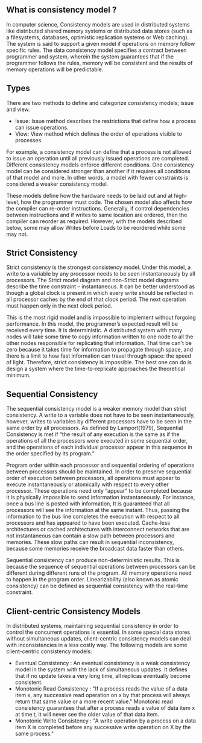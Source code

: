 ## What is consistency model ?
In computer science, Consistency models are used in distributed systems like distributed shared memory systems or distributed data stores (such as a filesystems, databases, optimistic replication systems or Web caching). The system is said to support a given model if operations on memory follow specific rules. The data consistency model specifies a contract between programmer and system, wherein the system guarantees that if the programmer follows the rules, memory will be consistent and the results of memory operations will be predictable.

## Types
There are two methods to define and categorize consistency models; issue and view.

* Issue: Issue method describes the restrictions that define how a process can issue operations.
* View: View method which defines the order of operations visible to processes.

For example, a consistency model can define that a process is not allowed to issue an operation until all previously issued operations are completed. Different consistency models enforce different conditions. One consistency model can be considered stronger than another if it requires all conditions of that model and more. In other words, a model with fewer constraints is considered a weaker consistency model.

These models define how the hardware needs to be laid out and at high-level, how the programmer must code. The chosen model also affects how the compiler can re-order instructions. Generally, if control dependencies between instructions and if writes to same location are ordered, then the compiler can reorder as required. However, with the models described below, some may allow Writes before Loads to be reordered while some may not.

## Strict Consistency
Strict consistency is the strongest consistency model. Under this model, a write to a variable by any processor needs to be seen instantaneously by all processors. The Strict model diagram and non-Strict model diagrams describe the time constraint – instantaneous. It can be better understood as though a global clock is present in which every write should be reflected in all processor caches by the end of that clock period. The next operation must happen only in the next clock period.

This is the most rigid model and is impossible to implement without forgoing performance. In this model, the programmer’s expected result will be received every time. It is deterministic. A distributed system with many nodes will take some time to copy information written to one node to all the other nodes responsible for replicating that information. That time can't be zero because it takes time for information to propagate through space, and there is a limit to how fast information can travel through space: the speed of light. Therefore, strict consistency is impossible. The best one can do is design a system where the time-to-replicate approaches the theoretical minimum.

## Sequential Consistency
The sequential consistency model is a weaker memory model than strict consistency. A write to a variable does not have to be seen instantaneously, however, writes to variables by different processors have to be seen in the same order by all processors. As defined by Lamport(1979), Sequential Consistency is met if “the result of any execution is the same as if the operations of all the processors were executed in some sequential order, and the operations of each individual processor appear in this sequence in the order specified by its program.”

Program order within each processor and sequential ordering of operations between processors should be maintained. In order to preserve sequential order of execution between processors, all operations must appear to execute instantaneously or atomically with respect to every other processor. These operations need only “appear” to be completed because it is physically impossible to send information instantaneously. For instance, once a bus line is posted with information, It is guaranteed that all processors will see the information at the same instant. Thus, passing the information to the bus line completes the execution with respect to all processors and has appeared to have been executed. Cache-less architectures or cached architectures with interconnect networks that are not instantaneous can contain a slow path between processors and memories. These slow paths can result in sequential inconsistency, because some memories receive the broadcast data faster than others.

Sequential consistency can produce non-deterministic results. This is because the sequence of sequential operations between processors can be different during different runs of the program. All memory operations need to happen in the program order.
Linearizability (also known as atomic consistency) can be defined as sequential consistency with the real-time constraint.


## Client-centric Consistency Models

In distributed systems, maintaining sequential consistency in order to control the concurrent operations is essential. In some special data stores without simultaneous updates, client-centric consistency models can deal with inconsistencies in a less costly way. The following models are some client-centric consistency models:
* Eventual Consistency : An eventual consistency is a weak consistency model in the system with the lack of simultaneous updates. It defines that if no update takes a very long time, all replicas eventually become consistent.
* Monotonic Read Consistency :  "If a process reads the value of a data item x, any successive read operation on x by that process will always return that same value or a more recent value." Monotonic read consistency guarantees that after a process reads a value of data item x at time t, it will never see the older value of that data item.
* Monotonic Write Consistency : "A write operation by a process on a data item X is completed before any successive write operation on X by the same process."


